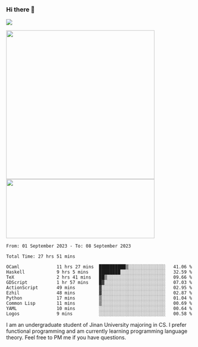 ### Hi there 👋

<!--
**pe200012/pe200012** is a ✨ _special_ ✨ repository because its `README.md` (this file) appears on your GitHub profile.

Here are some ideas to get you started:

- 🔭 I’m currently working on ...
- 🌱 I’m currently learning ...
- 👯 I’m looking to collaborate on ...
- 🤔 I’m looking for help with ...
- 💬 Ask me about ...
- 📫 How to reach me: ...
- 😄 Pronouns: ...
- ⚡ Fun fact: ...
-->
![](https://www.codewars.com/users/pe200012/badges/large)
<p>
    <img width="400em" src="https://github-readme-stats-git-masterrstaa-rickstaa.vercel.app/api?username=pe200012&show_icons=true&icon_color=f44336&title_color=757de8&rank_icon=github">
    <img width="400em" height="159em" src="https://github-readme-stats-git-masterrstaa-rickstaa.vercel.app/api/top-langs/?username=pe200012&hide=html,cmake,css&title_color=757de8&layout=compact">
</p>

<!--START_SECTION:waka-->

```all_time
From: 01 September 2023 - To: 08 September 2023

Total Time: 27 hrs 51 mins

OCaml              11 hrs 27 mins  ██████████▒░░░░░░░░░░░░░░   41.06 %
Haskell            9 hrs 5 mins    ████████░░░░░░░░░░░░░░░░░   32.59 %
TeX                2 hrs 41 mins   ██▒░░░░░░░░░░░░░░░░░░░░░░   09.66 %
GDScript           1 hr 57 mins    █▓░░░░░░░░░░░░░░░░░░░░░░░   07.03 %
ActionScript       49 mins         ▓░░░░░░░░░░░░░░░░░░░░░░░░   02.95 %
Ezhil              48 mins         ▓░░░░░░░░░░░░░░░░░░░░░░░░   02.87 %
Python             17 mins         ▒░░░░░░░░░░░░░░░░░░░░░░░░   01.04 %
Common Lisp        11 mins         ▒░░░░░░░░░░░░░░░░░░░░░░░░   00.69 %
YAML               10 mins         ░░░░░░░░░░░░░░░░░░░░░░░░░   00.64 %
Logos              9 mins          ░░░░░░░░░░░░░░░░░░░░░░░░░   00.58 %
```

<!--END_SECTION:waka-->

I am an undergraduate student of Jinan University majoring in CS. I prefer functional programming and am currently learning programming language theory. Feel free to PM me if you have questions.
